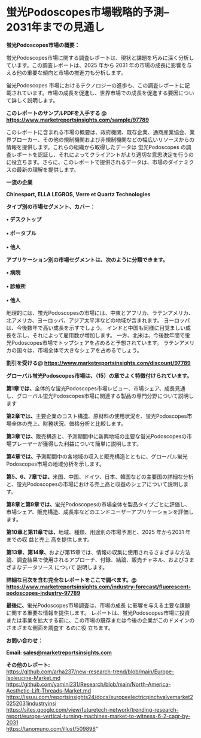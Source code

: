# 蛍光Podoscopes市場戦略的予測– 2031年までの見通し

<strong><b>蛍光Podoscopes市場の概要：</b></strong>

蛍光Podoscopes市場に関する調査レポートは、現状と課題を巧みに深く分析しています。この調査レポートは、2025 年から 2031 年の市場の成長に影響を与える他の重要な傾向と市場の推進力も分析します。

蛍光Podoscopes 市場におけるテクノロジーの進歩も、この調査レポートに記載されています。市場の成長を促進し、世界市場での成長を促進する要因について詳しく説明します。

<strong>このレポートのサンプルPDFを入手する @ <a href=https://www.marketreportsinsights.com/sample/97789>https://www.marketreportsinsights.com/sample/97789</a></strong>

このレポートに含まれる市場の概要は、政府機関、既存企業、通商産業協会、業界ブローカー、その他の規制機関および非規制機関などの幅広いリソースからの情報を提供します。これらの組織から取得したデータは 蛍光Podoscopes の調査レポートを認証し、それによってクライアントがより適切な意思決定を行うのに役立ちます。さらに、このレポートで提供されるデータは、市場のダイナミクスの最新の理解を提供します。

<strong>一流の企業</strong>

<strong><b>Chinesport, ELLA LEGROS, Verre et Quartz Technologies</b></strong>

<strong><b>タイプ別の市場セグメント、カバー：</b></strong>

<strong>• デスクトップ<br><br>• ポータブル<br><br>• 他人</strong>

<strong><b>アプリケーション別の市場セグメントは、次のように分類できます。</b></strong>

<strong>• 病院<br><br>• 診療所<br><br>• 他人</strong>

 地理的には、蛍光Podoscopesの市場には、中東とアフリカ、ラテンアメリカ、北アメリカ、ヨーロッパ、アジア太平洋などの地域が含まれます。 ヨーロッパは、今後数年で高い成長を示すでしょう。 インドと中国も同様に目覚ましい成長を示し、それによって雇用数が増加します。 一方、北米は、今後数年間で蛍光Podoscopes市場でトップシェアを占めると予想されています。 ラテンアメリカの国々は、市場全体で大きなシェアを占めるでしょう。

<strong>割引を受ける@ <a href=https://www.marketreportsinsights.com/discount/97789>https://www.marketreportsinsights.com/discount/97789</a></strong>

<strong><b>グローバル蛍光Podoscopes市場は、（15）の章でよく特徴付けられています。</b></strong>

<strong><b>第</b></strong><strong><b>1章では、</b></strong>全体的な蛍光Podoscopes市場レビュー、市場シェア、成長見通し、グローバル蛍光Podoscopes市場に関連する製品の専門分野について説明します

<strong><b>第2章では、</b></strong>主要企業のコスト構造、原材料の使用状況を、蛍光Podoscopes市場全体の売上、財務状況、価格分析と比較します。

<strong><b>第3章では、</b></strong>販売構造と、予測期間中に新興地域の主要な蛍光Podoscopesの市場プレーヤーが獲得した利益について簡単に説明します。

<strong><b>第4章では、</b></strong>予測期間中の各地域の収入と販売構造とともに、グローバル蛍光Podoscopes市場の地域分析を示します。

<strong><b>第5、6、7章では、</b></strong>米国、中国、ドイツ、日本、韓国などの主要国の詳細な分析と、蛍光Podoscopesの市場における売上高と収益のシェアについて説明します。

<strong><b>第8章と第9章では、</b></strong>蛍光Podoscopesの市場全体を製品タイプごとに評価し、市場シェア、販売構造、成長率などのエンドユーザーアプリケーションを評価します。

<strong><b>第10章と第11章では、</b></strong>地域、種類、用途別の市場予測と、2025 年から2031 年までの収 益と売上 高を提供します。

<strong><b>第13章、第14章、</b></strong>および第15章では、情報の収集に使用されるさまざまな方法論、調査結果で使用されるアプローチ、付録、結論、販売チャネル、およびさまざまなデータソース について 説明します。

<strong>詳細な目次を含む完全なレポートをここで調べます。@ <a href=https://www.marketreportsinsights.com/industry-forecast/fluorescent-podoscopes-industry-97789>https://www.marketreportsinsights.com/industry-forecast/fluorescent-podoscopes-industry-97789</a></strong>

<strong><b>最後に、</b></strong>蛍光Podoscopes市場調査は、市場の成長 に影響を</a>与える主要な課題に関する重要な情報を提供します。 レポートは、蛍光Podoscopes市場に投資または事業を拡大する前に、この市場の既存または今後の企業がこのドメインのさまざまな側面を調査す るのに役 立ちます。

<strong><b>お問い合わせ：</b></strong>

<strong>Email: </strong><a href=mailto:sales@marketreportsinsights.com><strong>sales@marketreportsinsights.com</strong></a>

<strong>その他のレポート:</strong>
<br>
<a href=https://github.com/arha237/new-research-trend/blob/main/Europe-Isoleucine-Market.md>https://github.com/arha237/new-research-trend/blob/main/Europe-Isoleucine-Market.md</a>
<br>
<a href=https://github.com/yamini231/Research/blob/main/North-America-Aesthetic-Lift-Threads-Market.md>https://github.com/yamini231/Research/blob/main/North-America-Aesthetic-Lift-Threads-Market.md</a>
<br>
<a href=https://issuu.com/reportsinsights24/docs/europeelectricpinchvalvemarket20252031industryinsi>https://issuu.com/reportsinsights24/docs/europeelectricpinchvalvemarket20252031industryinsi</a>
<br>
<a href=https://sites.google.com/view/futuretech-network/trending-research-report/europe-vertical-turning-machines-market-to-witness-6-2-cagr-by-2031>https://sites.google.com/view/futuretech-network/trending-research-report/europe-vertical-turning-machines-market-to-witness-6-2-cagr-by-2031</a>
<br>
<a href=https://tanomuno.com/illust/509898>https://tanomuno.com/illust/509898</a>"
